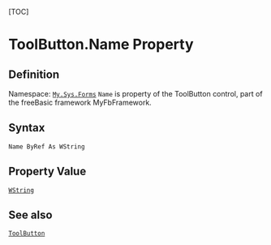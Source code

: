 [TOC]
# ToolButton.Name Property

## Definition
Namespace: [`My.Sys.Forms`](My.Sys.Forms.md)
`Name` is property of the ToolButton control, part of the freeBasic framework MyFbFramework.
## Syntax
```freeBasic
Name ByRef As WString
```
## Property Value
[`WString`]("https://www.freebasic.net/wiki/KeyPgWString")
## See also
[`ToolButton`](ToolButton.md)
